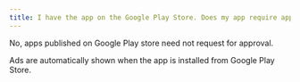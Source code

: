 ```yaml
---
title: I have the app on the Google Play Store. Does my app require approval for showing ads?
---
```


No, apps published on Google Play store need not request for approval.

Ads are automatically shown when the app is installed from Google Play Store.
